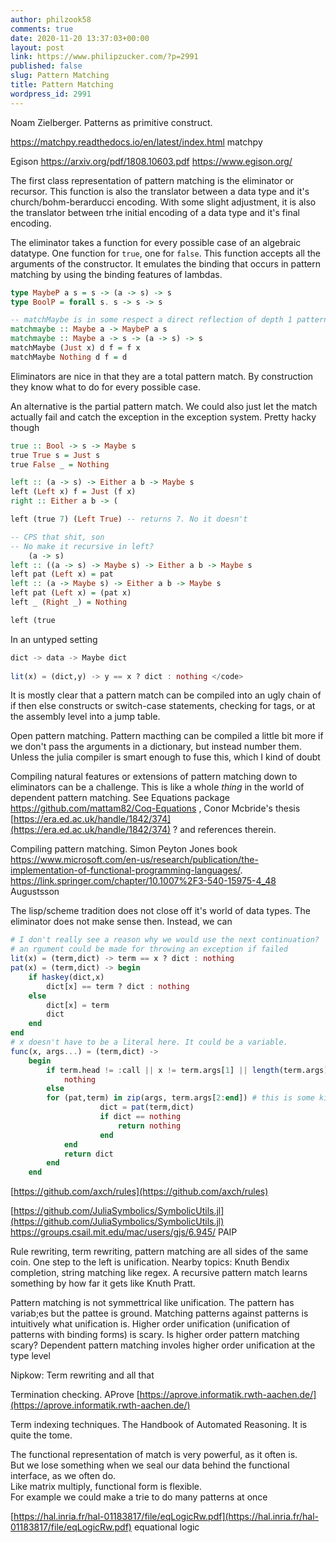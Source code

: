 ```yaml
---
author: philzook58
comments: true
date: 2020-11-20 13:37:03+00:00
layout: post
link: https://www.philipzucker.com/?p=2991
published: false
slug: Pattern Matching
title: Pattern Matching
wordpress_id: 2991
---
```


Noam Zielberger. Patterns as primitive construct.

https://matchpy.readthedocs.io/en/latest/index.html matchpy

Egison https://arxiv.org/pdf/1808.10603.pdf https://www.egison.org/

The first class representation of pattern matching is the eliminator or recursor. This function is also the translator between a data type and it's church/bohm-berarducci encoding. With some slight adjustment, it is also the translator between trhe initial encoding of a data type and it's final encoding.

The eliminator takes a function for every possible case of an algebraic datatype. One function for `true`, one for `false`. This function accepts all the arguments of the constructor. It emulates the binding that occurs in pattern matching by using the binding features of lambdas.


```haskell
type MaybeP a s = s -> (a -> s) -> s
type BoolP = forall s. s -> s -> s

-- matchMaybe is in some respect a direct reflection of depth 1 pattern matching as a function
matchmaybe :: Maybe a -> MaybeP a s
matchmaybe :: Maybe a -> s -> (a -> s) -> s
matchMaybe (Just x) d f = f x
matchMaybe Nothing d f = d  
```
Eliminators are nice in that they are a total pattern match. By construction they know what to do for every possible case.

An alternative is the partial pattern match. We could also just let the match actually fail and catch the exception in the exception system. Pretty hacky though


```haskell
true :: Bool -> s -> Maybe s
true True s = Just s
true False _ = Nothing

left :: (a -> s) -> Either a b -> Maybe s
left (Left x) f = Just (f x)
right :: Either a b -> (

left (true 7) (Left True) -- returns 7. No it doesn't

-- CPS that shit, son
-- No make it recursive in left?
    (a -> s)
left :: ((a -> s) -> Maybe s) -> Either a b -> Maybe s
left pat (Left x) = pat 
left :: (a -> Maybe s) -> Either a b -> Maybe s
left pat (Left x) = (pat x)
left _ (Right _) = Nothing

left (true 
```


In an untyped setting

```julia
dict -> data -> Maybe dict
 
lit(x) = (dict,y) -> y == x ? dict : nothing </code>
```

It is mostly clear that a pattern match can be compiled into an ugly chain of if then else constructs or switch-case statements, checking for tags, or at the assembly level into a jump table.

Open pattern matching. Pattern macthing can be compiled a little bit more if we don't pass the arguments in a dictionary, but instead number them. Unless the julia compiler is smart enough to fuse this, which I kind of doubt

Compiling natural features or extensions of pattern matching down to eliminators can be a challenge. This is like a whole _thing_ in the world of dependent pattern matching. See Equations package https://github.com/mattam82/Coq-Equations , Conor Mcbride's thesis [https://era.ed.ac.uk/handle/1842/374](https://era.ed.ac.uk/handle/1842/374) ? and references therein.


Compiling pattern matching. Simon Peyton Jones book https://www.microsoft.com/en-us/research/publication/the-implementation-of-functional-programming-languages/.  https://link.springer.com/chapter/10.1007%2F3-540-15975-4_48 Augustsson

The lisp/scheme tradition does not close off it's world of data types. The eliminator does not make sense then. Instead, we can

```julia 
# I don't really see a reason why we would use the next continuation?
# an rgument could be made for throwing an exception if failed
lit(x) = (term,dict) -> term == x ? dict : nothing
pat(x) = (term,dict) -> begin
    if haskey(dict,x)
        dict[x] == term ? dict : nothing
    else
        dict[x] = term
        dict
    end
end
# x doesn't have to be a literal here. It could be a variable.
func(x, args...) = (term,dict) -> 
    begin
        if term.head != :call || x != term.args[1] || length(term.args) != length(args) + 1
            nothing
        else          
        for (pat,term) in zip(args, term.args[2:end]) # this is some kind of bind operation / apply <*>
                    dict = pat(term,dict)
                    if dict == nothing
                        return nothing
                    end
            end
            return dict
        end
    end

```

[https://github.com/axch/rules](https://github.com/axch/rules)


[https://github.com/JuliaSymbolics/SymbolicUtils.jl](https://github.com/JuliaSymbolics/SymbolicUtils.jl) https://groups.csail.mit.edu/mac/users/gjs/6.945/  PAIP


Rule rewriting, term rewriting, pattern matching are all sides of the same coin. One step to the left is unification. Nearby topics: Knuth Bendix completion, string matching like regex. A recursive pattern match learns something by how far it gets like Knuth Pratt.


Pattern matching is not symmettrical like unification. The pattern has variab;es but the pattee is ground. Matching patterns against patterns is intuitively what unification is. Higher order unification (unification of patterns with binding forms) is scary. Is higher order pattern matching scary? Dependent pattern matching involes higher order unification at the type level

Nipkow: Term rewriting and all that


Termination checking. AProve [https://aprove.informatik.rwth-aachen.de/](https://aprove.informatik.rwth-aachen.de/)



Term indexing techniques. The Handbook of Automated Reasoning. It is quite the tome.


The functional representation of match is very powerful, as it often is.  
But we lose something when we seal our data behind the functional interface, as we often do.  
Like matrix multiply, functional form is flexible.  
For example we could make a trie to do many patterns at once

[https://hal.inria.fr/hal-01183817/file/eqLogicRw.pdf](https://hal.inria.fr/hal-01183817/file/eqLogicRw.pdf) equational logic



